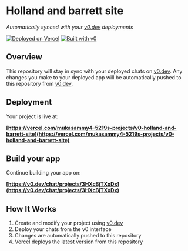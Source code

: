 # Holland and barrett site

*Automatically synced with your [v0.dev](https://v0.dev) deployments*

[![Deployed on Vercel](https://img.shields.io/badge/Deployed%20on-Vercel-black?style=for-the-badge&logo=vercel)](https://vercel.com/mukasammy4-5219s-projects/v0-holland-and-barrett-site)
[![Built with v0](https://img.shields.io/badge/Built%20with-v0.dev-black?style=for-the-badge)](https://v0.dev/chat/projects/3HXcBjTXoDx)

## Overview

This repository will stay in sync with your deployed chats on [v0.dev](https://v0.dev).
Any changes you make to your deployed app will be automatically pushed to this repository from [v0.dev](https://v0.dev).

## Deployment

Your project is live at:

**[https://vercel.com/mukasammy4-5219s-projects/v0-holland-and-barrett-site](https://vercel.com/mukasammy4-5219s-projects/v0-holland-and-barrett-site)**

## Build your app

Continue building your app on:

**[https://v0.dev/chat/projects/3HXcBjTXoDx](https://v0.dev/chat/projects/3HXcBjTXoDx)**

## How It Works

1. Create and modify your project using [v0.dev](https://v0.dev)
2. Deploy your chats from the v0 interface
3. Changes are automatically pushed to this repository
4. Vercel deploys the latest version from this repository